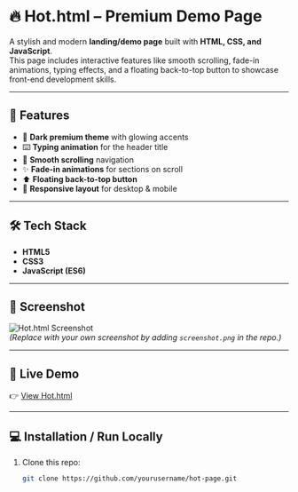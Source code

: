 # 🔥 Hot.html – Premium Demo Page

A stylish and modern **landing/demo page** built with **HTML, CSS, and JavaScript**.  
This page includes interactive features like smooth scrolling, fade-in animations, typing effects, and a floating back-to-top button to showcase front-end development skills.

---

## 🚀 Features
- 🎨 **Dark premium theme** with glowing accents  
- ⌨️ **Typing animation** for the header title  
- 🌊 **Smooth scrolling** navigation  
- ✨ **Fade-in animations** for sections on scroll  
- ⬆️ **Floating back-to-top button**  
- 📱 **Responsive layout** for desktop & mobile  

---

## 🛠️ Tech Stack
- **HTML5**  
- **CSS3**  
- **JavaScript (ES6)**  

---

## 📸 Screenshot
![Hot.html Screenshot](screenshot.png)  
*(Replace with your own screenshot by adding `screenshot.png` in the repo.)*  

---

## 🔗 Live Demo
👉 [View Hot.html](https://yourusername.github.io/hot-page)  

---

## 💻 Installation / Run Locally
1. Clone this repo:
   ```bash
   git clone https://github.com/yourusername/hot-page.git

